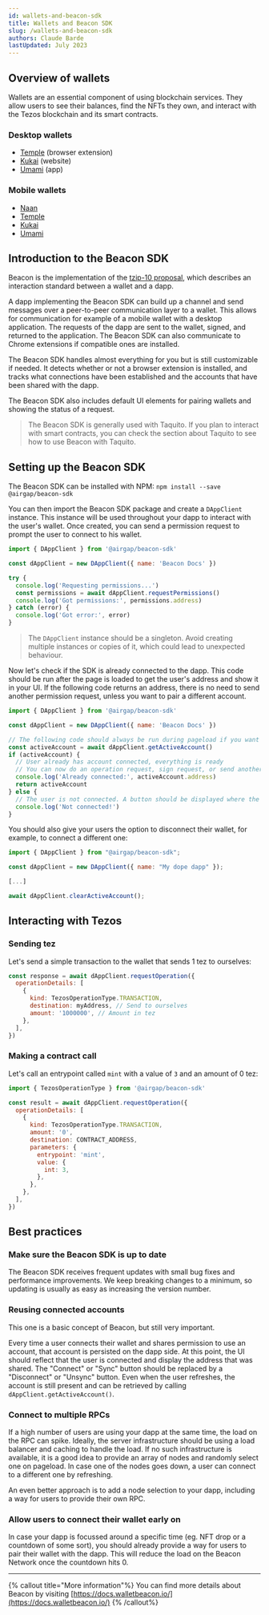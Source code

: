 ```yaml
---
id: wallets-and-beacon-sdk
title: Wallets and Beacon SDK
slug: /wallets-and-beacon-sdk
authors: Claude Barde
lastUpdated: July 2023
---
```


## Overview of wallets

Wallets are an essential component of using blockchain services. They allow users to see their balances, find the NFTs they own, and interact with the Tezos blockchain and its smart contracts.

### Desktop wallets

- [Temple](https://templewallet.com/) (browser extension)
- [Kukai](https://wallet.kukai.app/) (website)
- [Umami](https://umamiwallet.com/) (app)

### Mobile wallets

- [Naan](https://www.naan.app/)
- [Temple](https://templewallet.com/)
- [Kukai](https://wallet.kukai.app/)
- [Umami](https://umamiwallet.com/)

## Introduction to the Beacon SDK

Beacon is the implementation of the [tzip-10 proposal](https://gitlab.com/tezos/tzip/-/tree/master/proposals/tzip-10), which describes an interaction standard between a wallet and a dapp.

A dapp implementing the Beacon SDK can build up a channel and send messages over a peer-to-peer communication layer to a wallet. This allows for communication for example of a mobile wallet with a desktop application. The requests of the dapp are sent to the wallet, signed, and returned to the application. The Beacon SDK can also communicate to Chrome extensions if compatible ones are installed.

The Beacon SDK handles almost everything for you but is still customizable if needed. It detects whether or not a browser extension is installed, and tracks what connections have been established and the accounts that have been shared with the dapp.

The Beacon SDK also includes default UI elements for pairing wallets and showing the status of a request.

> The Beacon SDK is generally used with Taquito. If you plan to interact with smart contracts, you can check the section about Taquito to see how to use Beacon with Taquito.

## Setting up the Beacon SDK

The Beacon SDK can be installed with NPM:
`npm install --save @airgap/beacon-sdk`

You can then import the Beacon SDK package and create a `DAppClient` instance. This instance will be used throughout your dapp to interact with the user's wallet. Once created, you can send a permission request to prompt the user to connect to his wallet.

```javascript
import { DAppClient } from '@airgap/beacon-sdk'

const dAppClient = new DAppClient({ name: 'Beacon Docs' })

try {
  console.log('Requesting permissions...')
  const permissions = await dAppClient.requestPermissions()
  console.log('Got permissions:', permissions.address)
} catch (error) {
  console.log('Got error:', error)
}
```

> The `DAppClient` instance should be a singleton. Avoid creating multiple instances or copies of it, which could lead to unexpected behaviour.

Now let's check if the SDK is already connected to the dapp. This code should be run after the page is loaded to get the user's address and show it in your UI. If the following code returns an address, there is no need to send another permission request, unless you want to pair a different account.

```javascript
import { DAppClient } from '@airgap/beacon-sdk'

const dAppClient = new DAppClient({ name: 'Beacon Docs' })

// The following code should always be run during pageload if you want to show if the user is connected.
const activeAccount = await dAppClient.getActiveAccount()
if (activeAccount) {
  // User already has account connected, everything is ready
  // You can now do an operation request, sign request, or send another permission request to switch wallet
  console.log('Already connected:', activeAccount.address)
  return activeAccount
} else {
  // The user is not connected. A button should be displayed where the user can connect to his wallet.
  console.log('Not connected!')
}
```

You should also give your users the option to disconnect their wallet, for example, to connect a different one:

```javascript
import { DAppClient } from "@airgap/beacon-sdk";

const dAppClient = new DAppClient({ name: "My dope dapp" });

[...]

await dAppClient.clearActiveAccount();
```

## Interacting with Tezos

### Sending tez

Let's send a simple transaction to the wallet that sends 1 tez to ourselves:

```javascript
const response = await dAppClient.requestOperation({
  operationDetails: [
    {
      kind: TezosOperationType.TRANSACTION,
      destination: myAddress, // Send to ourselves
      amount: '1000000', // Amount in tez
    },
  ],
})
```

### Making a contract call

Let's call an entrypoint called `mint` with a value of `3` and an amount of 0 tez:

```javascript
import { TezosOperationType } from '@airgap/beacon-sdk'

const result = await dAppClient.requestOperation({
  operationDetails: [
    {
      kind: TezosOperationType.TRANSACTION,
      amount: '0',
      destination: CONTRACT_ADDRESS,
      parameters: {
        entrypoint: 'mint',
        value: {
          int: 3,
        },
      },
    },
  ],
})
```

## Best practices

### Make sure the Beacon SDK is up to date

The Beacon SDK receives frequent updates with small bug fixes and performance improvements. We keep breaking changes to a minimum, so updating is usually as easy as increasing the version number.

### Reusing connected accounts

This one is a basic concept of Beacon, but still very important.

Every time a user connects their wallet and shares permission to use an account, that account is persisted on the dapp side. At this point, the UI should reflect that the user is connected and display the address that was shared. The "Connect" or "Sync" button should be replaced by a "Disconnect" or "Unsync" button. Even when the user refreshes, the account is still present and can be retrieved by calling `dAppClient.getActiveAccount()`.

### Connect to multiple RPCs

If a high number of users are using your dapp at the same time, the load on the RPC can spike. Ideally, the server infrastructure should be using a load balancer and caching to handle the load. If no such infrastructure is available, it is a good idea to provide an array of nodes and randomly select one on pageload. In case one of the nodes goes down, a user can connect to a different one by refreshing.

An even better approach is to add a node selection to your dapp, including a way for users to provide their own RPC.

### Allow users to connect their wallet early on

In case your dapp is focussed around a specific time (eg. NFT drop or a countdown of some sort), you should already provide a way for users to pair their wallet with the dapp. This will reduce the load on the Beacon Network once the countdown hits 0.

---

{% callout title="More information"%}
You can find more details about Beacon by visiting [https://docs.walletbeacon.io/](https://docs.walletbeacon.io/)
{% /callout%}
